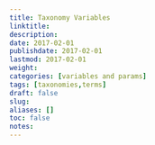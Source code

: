 ```yaml
---
title: Taxonomy Variables
linktitle:
description:
date: 2017-02-01
publishdate: 2017-02-01
lastmod: 2017-02-01
weight:
categories: [variables and params]
tags: [taxonomies,terms]
draft: false
slug:
aliases: []
toc: false
notes:
---
```

